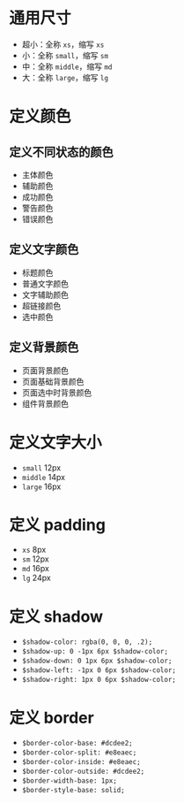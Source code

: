 # 通用尺寸
+ 超小：全称 `xs`，缩写 `xs`
+ 小：全称 `small`，缩写 `sm`
+ 中：全称 `middle`，缩写 `md`
+ 大：全称 `large`，缩写 `lg`

# 定义颜色
## 定义不同状态的颜色
+ 主体颜色
+ 辅助颜色
+ 成功颜色
+ 警告颜色
+ 错误颜色

## 定义文字颜色
+ 标题颜色
+ 普通文字颜色
+ 文字辅助颜色
+ 超链接颜色
+ 选中颜色


## 定义背景颜色
+ 页面背景颜色
+ 页面基础背景颜色
+ 页面选中时背景颜色
+ 组件背景颜色

# 定义文字大小
+ `small` 12px
+ `middle` 14px
+ `large` 16px

# 定义 padding
+ `xs` 8px
+ `sm` 12px
+ `md` 16px
+ `lg` 24px

# 定义 shadow
+ `$shadow-color: rgba(0, 0, 0, .2);`
+ `$shadow-up: 0 -1px 6px $shadow-color;`
+ `$shadow-down: 0 1px 6px $shadow-color;`
+ `$shadow-left: -1px 0 6px $shadow-color;`
+ `$shadow-right: 1px 0 6px $shadow-color;`

# 定义 border
+ `$border-color-base: #dcdee2;`
+ `$border-color-split: #e8eaec;`
+ `$border-color-inside: #e8eaec;`
+ `$border-color-outside: #dcdee2;`
+ `$border-width-base: 1px;`
+ `$border-style-base: solid;`
